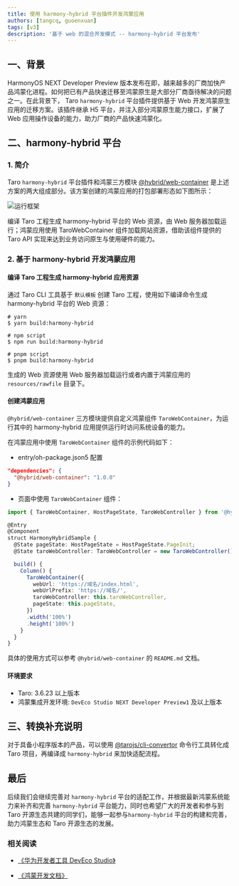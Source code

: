 ```yaml
---
title: 使用 harmony-hybrid 平台插件开发鸿蒙应用
authors: [tangcq, guoenxuan]
tags: [v3]
description: '基于 web 的混合开发模式 -- harmony-hybrid 平台发布'
---
```


## 一、背景

HarmonyOS NEXT Developer Preview 版本发布在即，越来越多的厂商加快产品鸿蒙化进程。如何把已有产品快速迁移至鸿蒙原生是大部分厂商亟待解决的问题之一。在此背景下， Taro `harmony-hybrid` 平台插件提供基于 Web 开发鸿蒙原生应用的迁移方案。该插件继承 H5 平台，并注入部分鸿蒙原生能力接口，扩展了 Web 应用操作设备的能力，助力厂商的产品快速鸿蒙化。

## 二、harmony-hybrid 平台

### 1. 简介

Taro `harmony-hybrid` 平台插件和鸿蒙三方模块 [@hybrid/web-container](https://ohpm.openharmony.cn/#/cn/detail/@hybrid%2Fweb-container) 是上述方案的两大组成部分。该方案创建的鸿蒙应用的打包部署形态如下图所示：

![运行框架](https://img14.360buyimg.com/ling/jfs/t1/244964/1/2934/36138/65a88701Fc20a552c/7d44450501db4b57.png)

编译 Taro 工程生成 harmony-hybrid 平台的 Web 资源，由 Web 服务器加载运行；鸿蒙应用使用 TaroWebContainer 组件加载网站资源，借助该组件提供的 Taro API 实现来达到业务访问原生与使用硬件的能力。

### 2. 基于 harmony-hybrid 开发鸿蒙应用

#### 编译 Taro 工程生成 harmony-hybrid 应用资源

通过 Taro CLI 工具基于 `默认模板` 创建 Taro 工程，使用如下编译命令生成 harmony-hybrid 平台的 Web 资源：

```shell
# yarn
$ yarn build:harmony-hybrid

# npm script
$ npm run build:harmony-hybrid

# pnpm script
$ pnpm build:harmony-hybrid
```

生成的 Web 资源使用 Web 服务器加载运行或者内置于鸿蒙应用的 `resources/rawfile` 目录下。

#### 创建鸿蒙应用

`@hybrid/web-container` 三方模块提供自定义鸿蒙组件 `TaroWebContainer`，为运行其中的 harmony-hybrid 应用提供运行时访问系统设备的能力。

在鸿蒙应用中使用 `TaroWebContainer` 组件的示例代码如下：

- entry/oh-package.json5 配置

```json
"dependencies": {
  "@hybrid/web-container": "1.0.0"
}
```

- 页面中使用 `TaroWebContainer` 组件：

```ts
import { TaroWebContainer, HostPageState, TaroWebController } from '@hybrid/web-container';

@Entry
@Component
struct HarmonyHybridSample {
  @State pageState: HostPageState = HostPageState.PageInit;
  @State taroWebController: TaroWebController = new TaroWebController();

  build() {
    Column() {
      TaroWebContainer({
        webUrl: 'https://域名/index.html',
        webUrlPrefix: 'https://域名/',
        taroWebController: this.taroWebController,
        pageState: this.pageState,
      })
      .width('100%')
      .height('100%')
    }
  }
}
```

具体的使用方式可以参考 `@hybrid/web-container` 的 `README.md` 文档。

#### 环境要求

- Taro: 3.6.23 以上版本
- 鸿蒙集成开发环境: `DevEco Studio NEXT Developer Preview1` 及以上版本

## 三、转换补充说明

对于具备小程序版本的产品，可以使用 [@tarojs/cli-convertor](https://docs.taro.zone/docs/taroize/) 命令行工具转化成 Taro 项目，再编译成 `harmony-hybrid` 来加快适配流程。

## 最后

后续我们会继续完善对 `harmony-hybrid` 平台的适配工作，并根据最新鸿蒙系统能力来补齐和完善 `harmony-hybrid` 平台能力，同时也希望广大的开发者和参与到 Taro 开源生态共建的同学们，能够一起参与`harmony-hybrid` 平台的构建和完善，助力鸿蒙生态和 Taro 开源生态的发展。

### 相关阅读

- [《华为开发者工具 DevEco Studio》](https://developer.harmonyos.com/cn/develop/deveco-studio)

- [《鸿蒙开发文档》](https://developer.harmonyos.com/cn/documentation)
